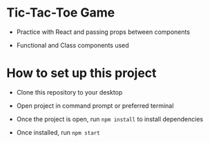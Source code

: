 # Tic-Tac-Toe Game

* Practice with React and passing props between components

* Functional and Class components used

# How to set up this project

* Clone this repository to your desktop

* Open project in command prompt or preferred terminal

* Once the project is open, run `npm install` to install dependencies

* Once installed, run `npm start`